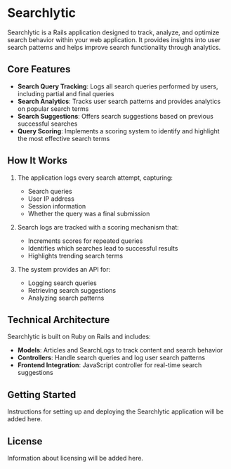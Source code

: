 # Searchlytic

Searchlytic is a Rails application designed to track, analyze, and optimize search behavior within your web application. It provides insights into user search patterns and helps improve search functionality through analytics.

## Core Features

- **Search Query Tracking**: Logs all search queries performed by users, including partial and final queries
- **Search Analytics**: Tracks user search patterns and provides analytics on popular search terms
- **Search Suggestions**: Offers search suggestions based on previous successful searches
- **Query Scoring**: Implements a scoring system to identify and highlight the most effective search terms

## How It Works

1. The application logs every search attempt, capturing:
   - Search queries
   - User IP address
   - Session information
   - Whether the query was a final submission

2. Search logs are tracked with a scoring mechanism that:
   - Increments scores for repeated queries
   - Identifies which searches lead to successful results
   - Highlights trending search terms

3. The system provides an API for:
   - Logging search queries
   - Retrieving search suggestions
   - Analyzing search patterns

## Technical Architecture

Searchlytic is built on Ruby on Rails and includes:

- **Models**: Articles and SearchLogs to track content and search behavior
- **Controllers**: Handle search queries and log user search patterns
- **Frontend Integration**: JavaScript controller for real-time search suggestions

## Getting Started

Instructions for setting up and deploying the Searchlytic application will be added here.

## License

Information about licensing will be added here.